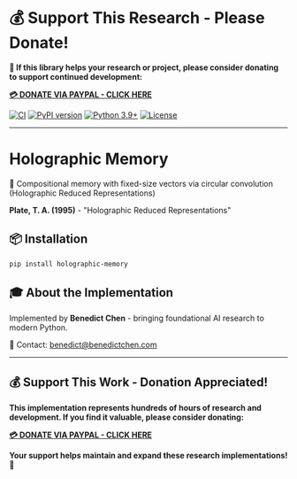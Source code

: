 # 💰 Support This Research - Please Donate!

**🙏 If this library helps your research or project, please consider donating to support continued development:**

**[💳 DONATE VIA PAYPAL - CLICK HERE](https://www.paypal.com/cgi-bin/webscr?cmd=_s-xclick&hosted_button_id=WXQKYYKPHWXHS)**

[![CI](https://github.com/benedictchen/holographic-memory/workflows/CI/badge.svg)](https://github.com/benedictchen/holographic-memory/actions)
[![PyPI version](https://badge.fury.io/py/holographic-memory.svg)](https://badge.fury.io/py/holographic-memory)
[![Python 3.9+](https://img.shields.io/badge/python-3.9+-blue.svg)](https://www.python.org/downloads/)
[![License](https://img.shields.io/badge/license-Custom%20Non--Commercial-red.svg)](LICENSE)

---

# Holographic Memory

🌟 Compositional memory with fixed-size vectors via circular convolution (Holographic Reduced Representations)

**Plate, T. A. (1995)** - "Holographic Reduced Representations"

## 📦 Installation

```bash
pip install holographic-memory
```

## 🎓 About the Implementation

Implemented by **Benedict Chen** - bringing foundational AI research to modern Python.

📧 Contact: benedict@benedictchen.com

---

## 💰 Support This Work - Donation Appreciated!

**This implementation represents hundreds of hours of research and development. If you find it valuable, please consider donating:**

**[💳 DONATE VIA PAYPAL - CLICK HERE](https://www.paypal.com/cgi-bin/webscr?cmd=_s-xclick&hosted_button_id=WXQKYYKPHWXHS)**

**Your support helps maintain and expand these research implementations! 🙏**